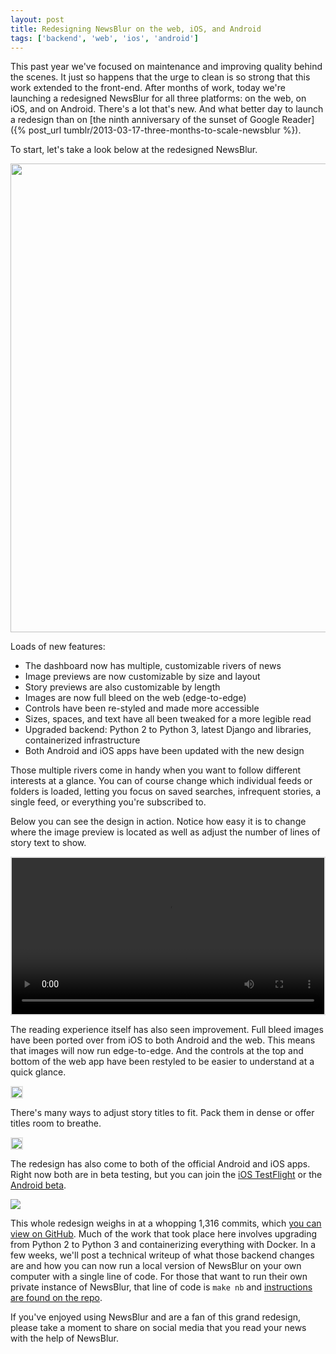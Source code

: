 ```yaml
---
layout: post
title: Redesigning NewsBlur on the web, iOS, and Android
tags: ['backend', 'web', 'ios', 'android']
---
```

This past year we've focused on maintenance and improving quality behind the scenes. It just so happens that the urge to clean is so strong that this work extended to the front-end. After months of work, today we're launching a redesigned NewsBlur for all three platforms: on the web, on iOS, and on Android. There's a lot that's new. And what better day to launch a redesign than on [the ninth anniversary of the sunset of Google Reader]({% post_url tumblr/2013-03-17-three-months-to-scale-newsblur %}).

To start, let's take a look below at the redesigned NewsBlur.

<img src="/assets/redesign-web.png" style="width: 750px;">

Loads of new features:

 * The dashboard now has multiple, customizable rivers of news
 * Image previews are now customizable by size and layout
 * Story previews are also customizable by length
 * Images are now full bleed on the web (edge-to-edge)
 * Controls have been re-styled and made more accessible
 * Sizes, spaces, and text have all been tweaked for a more legible read
 * Upgraded backend: Python 2 to Python 3, latest Django and libraries, containerized infrastructure
 * Both Android and iOS apps have been updated with the new design

Those multiple rivers come in handy when you want to follow different interests at a glance. You can of course change which individual feeds or folders is loaded, letting you focus on saved searches, infrequent stories, a single feed, or everything you're subscribed to.

Below you can see the design in action. Notice how easy it is to change where the image preview is located as well as adjust the number of lines of story text to show.

<p>
    <video autoplay loop playsinline width="500" style="width: 500px;border: 2px solid rgba(0,0,0,0.1)">
        <source src="/assets/redesign-content-preview.mp4" type="video/mp4">
    </video>
</p>

The reading experience itself has also seen improvement. Full bleed images have been ported over from iOS to both Android and the web. This means that images will now run edge-to-edge. And the controls at the top and bottom of the web app have been restyled to be easier to understand at a quick glance.

<img src="/assets/redesign-full-bleed.jpg" style="border: 2px solid rgba(0,0,0,0.1);">

There's many ways to adjust story titles to fit. Pack them in dense or offer titles room to breathe.

<img src="/assets/redesign-bottom.jpg" style="border: 2px solid rgba(0,0,0,0.1);">

The redesign has also come to both of the official Android and iOS apps. Right now both are in beta testing, but you can join the [iOS TestFlight](https://testflight.apple.com/join/hYk9WU3f) or the [Android beta](https://play.google.com/store/apps/details?id=com.newsblur&hl=en_US&gl=US).

<img src="/assets/redesign-ios-android.png" style="">

This whole redesign weighs in at a whopping 1,316 commits, which [you can view on GitHub](https://github.com/samuelclay/NewsBlur/compare/python2...master). Much of the work that took place here involves upgrading from Python 2 to Python 3 and containerizing everything with Docker. In a few weeks, we'll post a technical writeup of what those backend changes are and how you can now run a local version of NewsBlur on your own computer with a single line of code. For those that want to run their own private instance of NewsBlur, that line of code is `make nb` and [instructions are found on the repo](https://github.com/samuelclay/NewsBlur).

If you've enjoyed using NewsBlur and are a fan of this grand redesign, please take a moment to share on social media that you read your news with the help of NewsBlur. 
